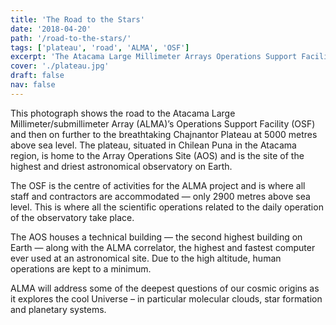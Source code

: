 ```yaml
---
title: 'The Road to the Stars'
date: '2018-04-20'
path: '/road-to-the-stars/'
tags: ['plateau', 'road', 'ALMA', 'OSF']
excerpt: 'The Atacama Large Millimeter Arrays Operations Support Facility is home to the Array Operations Site and is the site of the highest and driest astronomical observatory on Earth.'
cover: './plateau.jpg'
draft: false
nav: false
---
```


This photograph shows the road to the Atacama Large Millimeter/submillimeter Array (ALMA)’s Operations Support Facility (OSF) and then on further to the breathtaking Chajnantor Plateau at 5000 metres above sea level. The plateau, situated in Chilean Puna in the Atacama region, is home to the Array Operations Site (AOS) and is the site of the highest and driest astronomical observatory on Earth.

The OSF is the centre of activities for the ALMA project and is where all staff and contractors are accommodated — only 2900 metres above sea level. This is where all the scientific operations related to the daily operation of the observatory take place.

The AOS houses a technical building — the second highest building on Earth — along with the ALMA correlator, the highest and fastest computer ever used at an astronomical site. Due to the high altitude, human operations are kept to a minimum.

ALMA will address some of the deepest questions of our cosmic origins as it explores the cool Universe – in particular molecular clouds, star formation and planetary systems.
